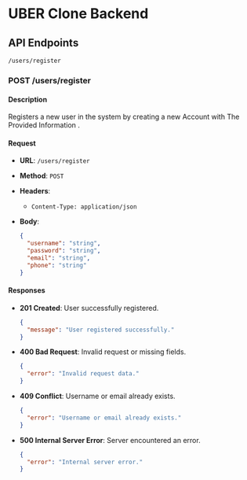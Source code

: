 # UBER Clone Backend

## API Endpoints

`/users/register`

### POST /users/register

#### Description

Registers a new user in the system by creating a new Account with The Provided Information .

#### Request

- **URL**: `/users/register`

- **Method**: `POST`

- **Headers**:

  - `Content-Type: application/json`

- **Body**:
  ```json
  {
    "username": "string",
    "password": "string",
    "email": "string",
    "phone": "string"
  }
  ```

#### Responses

- **201 Created**: User successfully registered.
  ```json
  {
    "message": "User registered successfully."
  }
  ```
- **400 Bad Request**: Invalid request or missing fields.
  ```json
  {
    "error": "Invalid request data."
  }
  ```
- **409 Conflict**: Username or email already exists.
  ```json
  {
    "error": "Username or email already exists."
  }
  ```
- **500 Internal Server Error**: Server encountered an error.
  ```json
  {
    "error": "Internal server error."
  }
  ```






```
